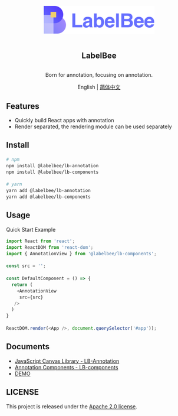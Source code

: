 <div align="center">
  <article style="display: flex; flex-direction: column; align-items: center; justify-content: center;">
      <p align="center"><img width="300" src="./docs/assets/logo.svg" /></p>
      <h1 style="width: 100%; text-align: center;">LabelBee</h1>
      <p>Born for annotation, focusing on annotation.</p>
  </article>
  English | <a href="./README.md">简体中文</a>
</div>

## Features

- Quickly build React apps with annotation
- Render separated, the rendering module can be used separately


## Install

```bash
# npm
npm install @labelbee/lb-annotation
npm install @labelbee/lb-components

# yarn
yarn add @labelbee/lb-annotation
yarn add @labelbee/lb-components
```


## Usage

Quick Start Example

```js
import React from 'react';
import ReactDOM from 'react-dom';
import { AnnotationView } from '@labelbee/lb-components';

const src = '';

const DefaultComponent = () => {
  return (
    <AnnotationView
     src={src}
   />
  )
}

ReactDOM.render(<App />, document.querySelector('#app'));
```

## Documents

- [JavaScript Canvas Library - LB-Annotation](./packages/lb-annotation/README_en-US.md)
- [Annotation Components - LB-components](./packages/lb-components/README_en-US.md)
- [DEMO](./packages/lb-demo/README.md)

## LICENSE

This project is released under the [Apache 2.0 license](./LICENSE).
